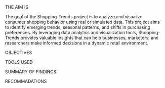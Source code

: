 
THE AIM IS

The goal of the Shopping-Trends project is to analyze and visualize consumer shopping behavior using real or simulated data. This project aims to identify emerging trends, seasonal patterns, and shifts in purchasing preferences. By leveraging data analytics and visualization tools, Shopping-Trends provides valuable insights that can help businesses, marketers, and researchers make informed decisions in a dynamic retail environment.


OBJECTIVES


TOOLS USED


SUMMARY OF FINDINGS


RECOMMADATIONS
